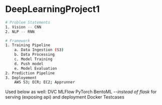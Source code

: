 # DeepLearningProject1

```bash
# Problem Statements
1. Vision -- CNN
2. NLP -- RNN
```

```bash
# Framework
1. Training Pipeline 
    a. Data Ingestion (S3)
    b. Data Processing 
    c. Model Training
    d. Push model
    e. Model Evaluation
2. Prediction Pipeline
3. Deployement
    AWS S3; ECR; EC2; Apprunner

```

Used below as well:
DVC
MLFlow
PyTorch
BentoML             --*instead of flask* for serving (exposing api) and deployment
Docker
Testcases

